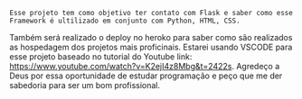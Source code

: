     Esse projeto tem como objetivo ter contato com Flask e saber como esse Framework é ultilizado em conjunto com Python, HTML, CSS.
Também será realizado o deploy no heroko para saber como são realizados as hospedagem dos projetos mais proficinais.
    Estarei usando VSCODE para esse projeto baseado no tutorial do Youtube link: https://www.youtube.com/watch?v=K2ejI4z8Mbg&t=2422s.
    Agredeço a Deus por essa oportunidade de estudar programação e peço que me der sabedoria para ser um bom profissional.

